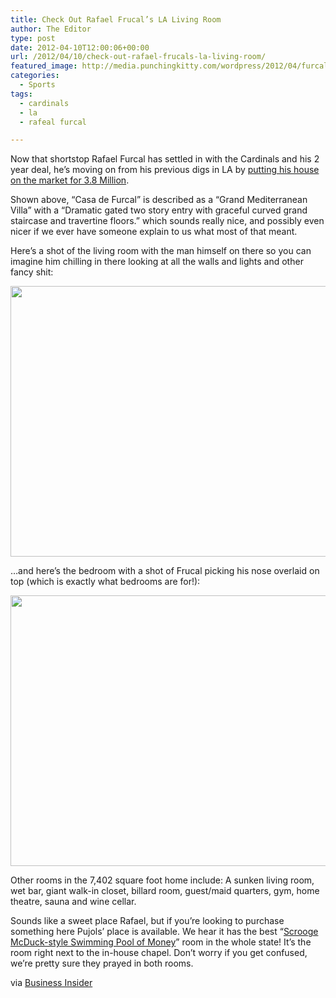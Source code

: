```yaml
---
title: Check Out Rafael Frucal’s LA Living Room
author: The Editor
type: post
date: 2012-04-10T12:00:06+00:00
url: /2012/04/10/check-out-rafael-frucals-la-living-room/
featured_image: http://media.punchingkitty.com/wordpress/2012/04/furcal_la_house.jpeg
categories:
  - Sports
tags:
  - cardinals
  - la
  - rafeal furcal

---
```

Now that shortstop Rafael Furcal has settled in with the Cardinals and his 2 year deal, he&#8217;s moving on from his previous digs in LA by <a href="http://www.realtor.com/realestateandhomes-detail/860-Greenridge-Dr_La-Canada-Flintridge_CA_91011_M16978-98326?mlslid=22162903" target="_blank">putting his house on the market for 3.8 Million</a>.

Shown above, &#8220;Casa de Furcal&#8221; is described as a &#8220;Grand Mediterranean Villa&#8221; with a &#8220;Dramatic gated two story entry with graceful curved grand staircase and travertine floors.&#8221; which sounds really nice, and possibly even nicer if we ever have someone explain to us what most of that meant.

Here&#8217;s a shot of the living room with the man himself on there so you can imagine him chilling in there looking at all the walls and lights and other fancy shit:

[<img class="aligncenter size-full wp-image-13304" title="furcal_la_livingroom" src="http://media.punchingkitty.com/wordpress/2012/04/furcal_la_livingroom.jpg" alt="" width="590" height="433" />][1]

&#8230;and here&#8217;s the bedroom with a shot of Frucal picking his nose overlaid on top (which is exactly what bedrooms are for!):

[<img class="aligncenter size-full wp-image-13303" title="furcal_la_bedroom" src="http://media.punchingkitty.com/wordpress/2012/04/furcal_la_bedroom.jpg" alt="" width="590" height="433" />][2]

Other rooms in the 7,402 square foot home include: A sunken living room, wet bar, giant walk-in closet, billard room, guest/maid quarters, gym, home theatre, sauna and wine cellar.

Sounds like a sweet place Rafael, but if you&#8217;re looking to purchase something here Pujols&#8217; place is available. We hear it has the best &#8220;<a href="http://www.youtube.com/watch?v=34Sb0hGUNIQ" target="_blank">Scrooge McDuck-style Swimming Pool of Money</a>&#8221; room in the whole state! It&#8217;s the room right next to the in-house chapel. Don&#8217;t worry if you get confused, we&#8217;re pretty sure they prayed in both rooms.

via <a href="http://www.businessinsider.com/rafael-furcal-socal-home-for-sale-2012-3?op=1" target="_blank">Business Insider</a>

 [1]: http://media.punchingkitty.com/wordpress/2012/04/furcal_la_livingroom.jpg
 [2]: http://media.punchingkitty.com/wordpress/2012/04/furcal_la_bedroom.jpg
